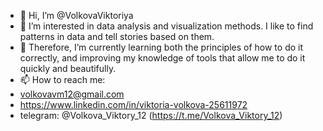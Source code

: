 - 👋 Hi, I’m @VolkovaViktoriya
- 👀 I’m interested in data analysis and visualization methods. I like to find patterns in data and tell stories based on them.
- 🌱 Therefore, I’m currently learning both the principles of how to do it correctly, and improving my knowledge of tools that allow me to do it quickly and beautifully.
- 📫 How to reach me:
- volkovavm12@gmail.com
- https://www.linkedin.com/in/viktoria-volkova-25611972
-  telegram: @Volkova_Viktory_12 (https://t.me/Volkova_Viktory_12)



<!---
VolkovaViktoriya/VolkovaViktoriya is a ✨ special ✨ repository because its `README.md` (this file) appears on your GitHub profile.
You can click the Preview link to take a look at your changes.
--->
